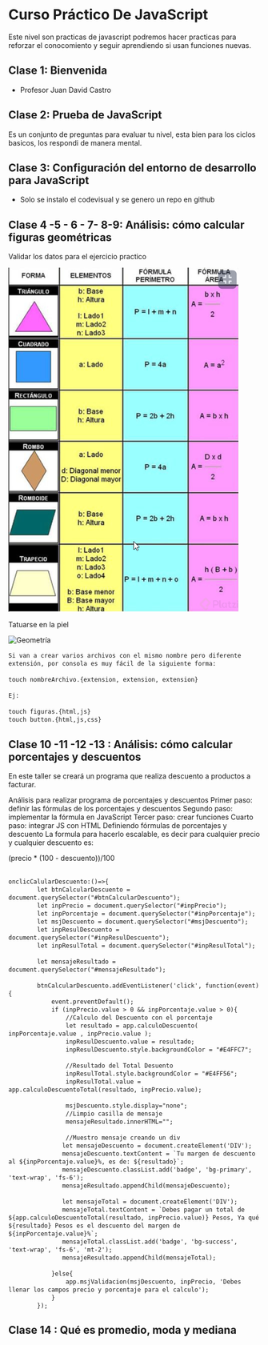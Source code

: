 # Curso Práctico De JavaScript
Este nivel son practicas de javascript podremos hacer practicas para reforzar el conocomiento y seguir aprendiendo si usan funciones nuevas. 

## Clase 1: Bienvenida 
- Profesor Juan David Castro 

## Clase 2: Prueba de JavaScript

Es un conjunto de preguntas para evaluar tu nivel, esta bien para los ciclos basicos, los respondi de manera mental. 

## Clase 3:  Configuración del entorno de desarrollo para JavaScript
- Solo se instalo el codevisual y se genero un repo en github 

## Clase 4 -5 - 6 - 7- 8-9:  Análisis: cómo calcular figuras geométricas
Validar los datos para el ejercicio practico

![Geometría](./info/LogicaAreasFiguras.png)

Tatuarse en la piel 

![Geometría](./info/Jerarquia.png.png)


```
Si van a crear varios archivos con el mismo nombre pero diferente extensión, por consola es muy fácil de la siguiente forma:

touch nombreArchivo.{extension, extension, extension}

Ej:

touch figuras.{html,js}
touch button.{html,js,css}
```


## Clase 10 -11 -12 -13 : Análisis: cómo calcular porcentajes y descuentos

En este taller se creará un programa que realiza descuento a productos a facturar.

Análisis para realizar programa de porcentajes y descuentos
Primer paso: definir las fórmulas de los porcentajes y descuentos
Segundo paso: implementar la fórmula en JavaScript
Tercer paso: crear funciones
Cuarto paso: integrar JS con HTML
Definiendo fórmulas de porcentajes y descuento
La formula para hacerlo escalable, es decir para cualquier precio y cualquier descuento es:


(precio * (100 - descuento))/100

```

onclicCalularDescuento:()=>{
        let btnCalcularDescuento = document.querySelector("#btnCalcularDescuento");
        let inpPrecio = document.querySelector("#inpPrecio");
        let inpPorcentaje = document.querySelector("#inpPorcentaje");
        let msjDescuento = document.querySelector("#msjDescuento");
        let inpResulDescuento = document.querySelector("#inpResulDescuento");
        let inpResulTotal = document.querySelector("#inpResulTotal");
        
        let mensajeResultado = document.querySelector("#mensajeResultado");

        btnCalcularDescuento.addEventListener('click', function(event) {
            event.preventDefault();
            if (inpPrecio.value > 0 && inpPorcentaje.value > 0){
                //Calculo del Descuento con el porcentaje
                let resultado = app.calculoDescuento( inpPorcentaje.value , inpPrecio.value );
                inpResulDescuento.value = resultado;
                inpResulDescuento.style.backgroundColor = "#E4FFC7";

                //Resultado del Total Desuento
                inpResulTotal.style.backgroundColor = "#E4FF56";
                inpResulTotal.value = app.calculoDescuentoTotal(resultado, inpPrecio.value);

                msjDescuento.style.display="none";
                //Limpio casilla de mensaje 
                mensajeResultado.innerHTML="";

                //Muestro mensaje creando un div 
               let mensajeDescuento = document.createElement('DIV');
               mensajeDescuento.textContent = `Tu margen de descuento al ${inpPorcentaje.value}%, es de: ${resultado}`;
               mensajeDescuento.classList.add('badge', 'bg-primary', 'text-wrap', 'fs-6'); 
               mensajeResultado.appendChild(mensajeDescuento); 

               let mensajeTotal = document.createElement('DIV');
               mensajeTotal.textContent = `Debes pagar un total de ${app.calculoDescuentoTotal(resultado, inpPrecio.value)} Pesos, Ya qué  ${resultado} Pesos es el descuento del margen de ${inpPorcentaje.value}%`;
               mensajeTotal.classList.add('badge', 'bg-success', 'text-wrap', 'fs-6', 'mt-2'); 
               mensajeResultado.appendChild(mensajeTotal); 

            }else{
                app.msjValidacion(msjDescuento, inpPrecio, 'Debes llenar los campos precio y porcentaje para el calculo');
            }
        });

```

## Clase 14 : Qué es promedio, moda y mediana







